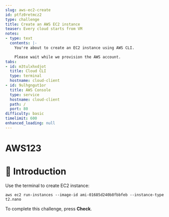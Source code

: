 ```yaml
---
slug: aws-ec2-create
id: ptfz0retmcz2
type: challenge
title: Create an AWS EC2 instance
teaser: Every cloud starts from VM
notes:
- type: text
  contents: |-
    You're about to create an EC2 instance using AWS CLI.

    Please wait while we provision the AWS account.
tabs:
- id: m3tulxhxdjot
  title: Cloud CLI
  type: terminal
  hostname: cloud-client
- id: 9ulhgngut1or
  title: AWS Console
  type: service
  hostname: cloud-client
  path: /
  port: 80
difficulty: basic
timelimit: 600
enhanced_loading: null
---
```

# AWS123

👋 Introduction
===============

Use the terminal to create EC2 instance:

```
aws ec2 run-instances --image-id ami-01685d240b8fbbfeb --instance-type t2.nano
```

To complete this challenge, press **Check**.
